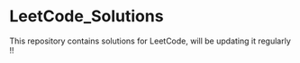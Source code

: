 # LeetCode_Solutions
This repository contains solutions for LeetCode, will be updating it regularly !!
